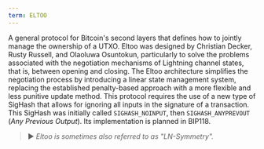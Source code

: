 ```yaml
---
term: ELTOO
---
```


A general protocol for Bitcoin's second layers that defines how to jointly manage the ownership of a UTXO. Eltoo was designed by Christian Decker, Rusty Russell, and Olaoluwa Osuntokun, particularly to solve the problems associated with the negotiation mechanisms of Lightning channel states, that is, between opening and closing. The Eltoo architecture simplifies the negotiation process by introducing a linear state management system, replacing the established penalty-based approach with a more flexible and less punitive update method. This protocol requires the use of a new type of SigHash that allows for ignoring all inputs in the signature of a transaction. This SigHash was initially called `SIGHASH_NOINPUT`, then `SIGHASH_ANYPREVOUT` (*Any Previous Output*). Its implementation is planned in BIP118.

> ► *Eltoo is sometimes also referred to as "LN-Symmetry".*
